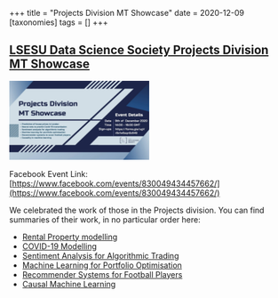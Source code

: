 +++
title = "Projects Division MT Showcase"
date = 2020-12-09
[taxonomies]
tags = []
+++

## [LSESU Data Science Society Projects Division MT Showcase](https://www.facebook.com/events/830049434457662/)

<img src = "/2020/event-banners/projects.jpg" height=20% width=50%> 

Facebook Event Link: [https://www.facebook.com/events/830049434457662/](https://www.facebook.com/events/830049434457662/)

We celebrated the work of those in the Projects division. You can find summaries of their work, in no particular order here:

+ [Rental Property modelling](/projects/2020/housing/)
+ [COVID-19 Modelling](/projects/2020/covid/)
+ [Sentiment Analysis for Algorithmic Trading](/projects/2020/twitter/)
+ [Machine Learning for Portfolio Optimisation](/projects/2020/hrp/)
+ [Recommender Systems for Football Players](/projects/2020/football/)
+ [Causal Machine Learning](/projects/2020/causal/)